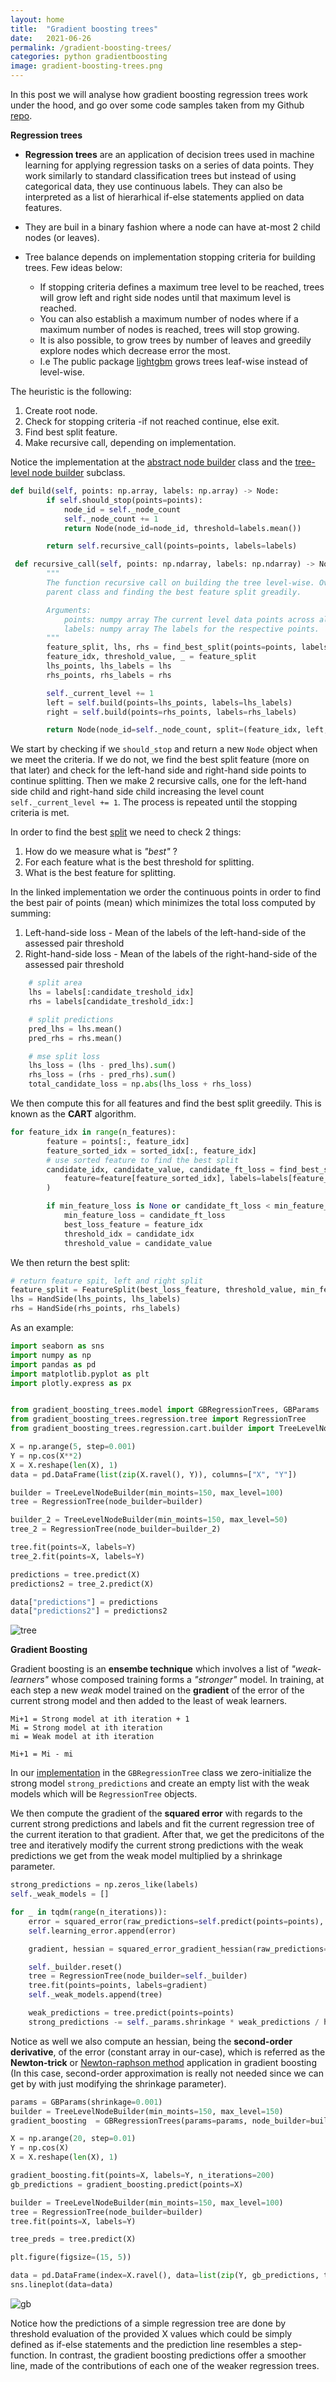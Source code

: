 ```yaml
---
layout: home
title:  "Gradient boosting trees"
date:   2021-06-26
permalink: /gradient-boosting-trees/
categories: python gradientboosting
image: gradient-boosting-trees.png
---
```


In this post we will analyse how gradient boosting regression trees work under the hood,
and go over some code samples taken from my Github [repo](https://github.com/andre-b-fernandes/gradient-boosting-trees).


**Regression trees**

- **Regression trees** are an application of decision trees used in machine learning for applying regression tasks on a series of data points. They work similarly to standard classification trees but instead of using categorical data, they use continuous labels. They can also be interpreted as a list of hierarhical if-else statements applied on data features.

- They are buil in a binary fashion where a node can have at-most 2 child nodes (or leaves).
- Tree balance depends on implementation stopping criteria for building trees. Few ideas below:
  - If stopping criteria defines a maximum tree level to be reached, trees will grow left and right side nodes until that maximum level is reached.
  - You can also establish a maximum number of nodes where if a maximum number of nodes is reached, trees will stop growing.
  - It is also possible, to grow trees by number of leaves and greedily explore nodes which decrease error the most.
  - I.e The public package [lightgbm](https://lightgbm.readthedocs.io/en/latest/Features.html#leaf-wise-best-first-tree-growth) grows trees leaf-wise instead of level-wise.

The heuristic is the following:

1. Create root node.
2. Check for stopping criteria -if not reached continue, else exit.
3. Find best split feature.
4. Make recursive call, depending on implementation.

Notice the implementation at the [abstract node builder](https://github.com/andre-b-fernandes/gradient-boosting-trees/blob/master/gradient_boosting_trees/regression/builder.py) class
and the [tree-level node builder](https://github.com/andre-b-fernandes/gradient-boosting-trees/blob/master/gradient_boosting_trees/regression/cart/builder.py) subclass.

```python
def build(self, points: np.array, labels: np.array) -> Node:
        if self.should_stop(points=points):
            node_id = self._node_count
            self._node_count += 1
            return Node(node_id=node_id, threshold=labels.mean())

        return self.recursive_call(points=points, labels=labels)
```


```python
 def recursive_call(self, points: np.ndarray, labels: np.ndarray) -> Node:
        """
        The function recursive call on building the tree level-wise. Overriding the
        parent class and finding the best feature split greadily.

        Arguments:
            points: numpy array The current level data points across all features.
            labels: numpy array The labels for the respective points.
        """
        feature_split, lhs, rhs = find_best_split(points=points, labels=labels)
        feature_idx, threshold_value, _ = feature_split
        lhs_points, lhs_labels = lhs
        rhs_points, rhs_labels = rhs

        self._current_level += 1
        left = self.build(points=lhs_points, labels=lhs_labels)
        right = self.build(points=rhs_points, labels=rhs_labels)

        return Node(node_id=self._node_count, split=(feature_idx, left, right), threshold=threshold_value)
```

We start by checking if we `should_stop` and return a new `Node` object when we meet the criteria.
If we do not, we find the best split feature (more on that later) and check for the left-hand side 
and right-hand side points to continue splitting.
Then we make 2 recursive calls, one for the left-hand side child and right-hand side child increasing the 
level count `self._current_level += 1`.
The process is repeated until the stopping criteria is met.

In order to find the best [split](https://github.com/andre-b-fernandes/gradient-boosting-trees/blob/master/gradient_boosting_trees/regression/cart/split.py) we need to check 2 things:

1. How do we measure what is *"best"* ? 
2. For each feature what is the best threshold for splitting.
3. What is the best feature for splitting.

In the linked implementation we order the continuous points in order to find the best pair of points (mean)
which minimizes the total loss computed by summing:

1. Left-hand-side loss - Mean of the labels of the left-hand-side of the assessed pair threshold
2. Right-hand-side loss - Mean of the labels of the right-hand-side of the assessed pair threshold


``` python
    # split area
    lhs = labels[:candidate_treshold_idx]
    rhs = labels[candidate_treshold_idx:]

    # split predictions
    pred_lhs = lhs.mean()
    pred_rhs = rhs.mean()

    # mse split loss
    lhs_loss = (lhs - pred_lhs).sum()
    rhs_loss = (rhs - pred_rhs).sum()
    total_candidate_loss = np.abs(lhs_loss + rhs_loss)
```

We then compute this for all features and find the best split greedily. This is known as the **CART** algorithm.

```python
for feature_idx in range(n_features):
        feature = points[:, feature_idx]
        feature_sorted_idx = sorted_idx[:, feature_idx]
        # use sorted feature to find the best split
        candidate_idx, candidate_value, candidate_ft_loss = find_best_split_feature(
            feature=feature[feature_sorted_idx], labels=labels[feature_sorted_idx]
        )

        if min_feature_loss is None or candidate_ft_loss < min_feature_loss:
            min_feature_loss = candidate_ft_loss
            best_loss_feature = feature_idx
            threshold_idx = candidate_idx
            threshold_value = candidate_value
```

We then return the best split:

```python
# return feature spit, left and right split
feature_split = FeatureSplit(best_loss_feature, threshold_value, min_feature_loss)
lhs = HandSide(lhs_points, lhs_labels)
rhs = HandSide(rhs_points, rhs_labels)
```


As an example: 

```python
import seaborn as sns
import numpy as np
import pandas as pd
import matplotlib.pyplot as plt
import plotly.express as px


from gradient_boosting_trees.model import GBRegressionTrees, GBParams
from gradient_boosting_trees.regression.tree import RegressionTree
from gradient_boosting_trees.regression.cart.builder import TreeLevelNodeBuilder

X = np.arange(5, step=0.001)
Y = np.cos(X**2)
X = X.reshape(len(X), 1)
data = pd.DataFrame(list(zip(X.ravel(), Y)), columns=["X", "Y"])

builder = TreeLevelNodeBuilder(min_moints=150, max_level=100)
tree = RegressionTree(node_builder=builder)

builder_2 = TreeLevelNodeBuilder(min_moints=150, max_level=50)
tree_2 = RegressionTree(node_builder=builder_2)

tree.fit(points=X, labels=Y)
tree_2.fit(points=X, labels=Y)

predictions = tree.predict(X)
predictions2 = tree_2.predict(X)

data["predictions"] = predictions
data["predictions2"] = predictions2
```

![tree](/assets/img/posts/gradient-boosting-trees/reg_tree.png)


**Gradient Boosting**

Gradient boosting is an **ensembe technique** which involves a list of *"weak-learners"* whose composed training
forms a *"stronger"* model.
In training, at each step a new *weak* model trained on the **gradient** of the error of the current strong model and then added to the least of weak learners.

```
Mi+1 = Strong model at ith iteration + 1
Mi = Strong model at ith iteration
mi = Weak model at ith iteration

Mi+1 = Mi - mi
```

In our [implementation](https://github.com/andre-b-fernandes/gradient-boosting-trees/blob/master/gradient_boosting_trees/model.py) in the `GBRegressionTree` class we zero-initialize the strong model `strong_predictions` and create an empty list with the weak models which will be `RegressionTree` objects.

We then compute the gradient of the **squared error** with regards to the current strong predictions and labels
and fit the current regression tree of the current iteration to that gradient.
After that, we get the predicitons of the tree and iteratively modify the current strong predictions
with the weak predictions we get from the weak model multiplied by a shrinkage parameter.

```python
strong_predictions = np.zeros_like(labels)
self._weak_models = []

for _ in tqdm(range(n_iterations)):
    error = squared_error(raw_predictions=self.predict(points=points), labels=labels)
    self.learning_error.append(error)

    gradient, hessian = squared_error_gradient_hessian(raw_predictions=strong_predictions, labels=labels)

    self._builder.reset()
    tree = RegressionTree(node_builder=self._builder)
    tree.fit(points=points, labels=gradient)
    self._weak_models.append(tree)

    weak_predictions = tree.predict(points=points)
    strong_predictions -= self._params.shrinkage * weak_predictions / hessian
```

Notice as well we also compute an hessian, being the **second-order derivative**, of the error (constant array in our-case), which is referred as the **Newton-trick** or [Newton-raphson method](https://en.wikipedia.org/wiki/Newton%27s_method) application in gradient boosting (In this case, second-order approximation is really not needed since we can get by with just modifying the shrinkage parameter).


```python
params = GBParams(shrinkage=0.001)
builder = TreeLevelNodeBuilder(min_moints=150, max_level=150)
gradient_boosting  = GBRegressionTrees(params=params, node_builder=builder)

X = np.arange(20, step=0.01)
Y = np.cos(X)
X = X.reshape(len(X), 1)

gradient_boosting.fit(points=X, labels=Y, n_iterations=200)
gb_predictions = gradient_boosting.predict(points=X)

builder = TreeLevelNodeBuilder(min_moints=150, max_level=100)
tree = RegressionTree(node_builder=builder)
tree.fit(points=X, labels=Y)

tree_preds = tree.predict(X)

plt.figure(figsize=(15, 5))

data = pd.DataFrame(index=X.ravel(), data=list(zip(Y, gb_predictions, tree_preds)), columns=["True Y", "Gradient Boosting", "Regression Tree"])
sns.lineplot(data=data)
```

![gb](/assets/img/posts/gradient-boosting-trees/gb.png)

Notice how the predictions of a simple regression tree are done by threshold evaluation of the provided X values which could be simply defined as if-else statements and the prediction line resembles a step-function.
In contrast, the gradient boosting predictions offer a smoother line, made of the contributions of each one of the weaker regression trees.